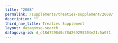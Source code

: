 ```yaml
---
title: "2008"
permalink: /supplements/treaties-supplement/2008/
description: ""
third_nav_title: Treaties Supplement
layout: datagovsg-search
datagovsg-id: d_d18d7290d0c78d269298204e21c5a071
---
```

